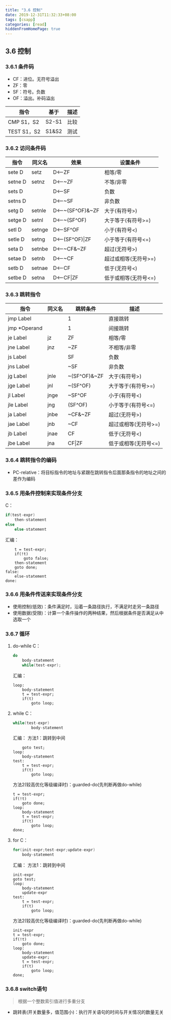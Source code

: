 ```yaml
---
title: "3.6 控制"
date: 2019-12-31T11:32:33+08:00
tags: [csapp]
categories: [read]
hiddenFromHomePage: true
---
```


## 3.6 控制
### 3.6.1 条件码
- CF：进位。无符号溢出
- ZF：零
- SF：符号。负数
- OF：溢出。补码溢出

| 指令        | 基于  | 描述 |
| ----------- | ----- | ---- |
| CMP S1，S2  | S2-S1 | 比较 |
| TEST S1，S2 | S1&S2 | 测试 |
### 3.6.2 访问条件码
| 指令    | 同义名 | 效果             | 设置条件             |
| ------- | ------ | ---------------- | -------------------- |
| sete D  | setz   | D<——ZF           | 相等/零              |
| setne D | setnz  | D<——~ZF          | 不等/非零            |
| sets D  |        | D<——SF           | 负数                 |
| setns D |        | D<——~SF          | 非负数               |
| setg D  | setnle | D<——~(SF^OF)&~ZF | 大于(有符号>)        |
| setge D | setnl  | D<——~(SF^OF)     | 大于等于(有符号>=)   |
| setl D  | setnge | D<——SF^OF        | 小于(有符号<)        |
| setle D | setng  | D<——(SF^OF)\|ZF  | 小于等于(有符号<=)   |
| seta D  | setnbe | D<——~CF&~ZF      | 超过(无符号>)        |
| setae D | setnb  | D<——~CF          | 超过或相等(无符号>=) |
| setb D  | setnae | D<——CF           | 低于(无符号<)        |
| setbe D | setna  | D<——CF\|ZF       | 低于或相等(无符号<=) |
### 3.6.3 跳转指令
| 指令         | 同义名 | 跳转条件     | 描述                 |
| ------------ | ------ | ------------ | -------------------- |
| jmp Label    |        | 1            | 直接跳转             |
| jmp *Operand |        | 1            | 间接跳转             |
| je Label     | jz     | ZF           | 相等/零              |
| jne Label    | jnz    | ~ZF          | 不相等/非零          |
| js Label     |        | SF           | 负数                 |
| jns Label    |        | ~SF          | 非负数               |
| jg Label     | jnle   | ~(SF^OF)&~ZF | 大于(有符号>)        |
| jge Label    | jnl    | ~(SF^OF)     | 大于等于(有符号>=)   |
| jl Label     | jnge   | ~SF^OF       | 小于(有符号<)        |
| jle Label    | jng    | (SF^OF)      | 小于等于(有符号<=)   |
| ja Label     | jnbe   | ~CF&~ZF      | 超过(无符号>)        |
| jae Label    | jnb    | ~CF          | 超过或相等(无符号>=) |
| jb Label     | jnae   | CF           | 低于(无符号<)        |
| jbe Label    | jna    | CF\|ZF       | 低于或相等(无符号<=) |
### 3.6.4 跳转指令的编码
- PC-relative：将目标指令的地址与紧跟在跳转指令后面那条指令的地址之间的差作为编码
### 3.6.5 用条件控制来实现条件分支
C：
```c
if(test-expr)
    then-statement
else
    else-statement
```
汇编：
```
    t = test-expr;
    if(!t)
        goto false;
    then-statement
    goto done;
false:
    else-statement
done:
```
### 3.6.6 用条件传送来实现条件分支
- 使用控制(低效)：条件满足时，沿着一条路径执行，不满足时走另一条路径
- 使用数据(受限)：计算一个条件操作的两种结果，然后根据条件是否满足从中选取一个
### 3.6.7 循环
1. do-while
    C：
    ```c
    do
        body-statement
        while(test-expr);
    ```
    汇编：
    ```
    loop:
        body-statement
        t = test-expr;
        if(t)
            goto loop;
    ```
2. while
    C：
    ```c
    while(test-expr)
            body-statement
    ```
    汇编：
    方法1：跳转到中间
    ```
        goto test;
    loop:
        body-statement
    test:
        t = test-expr;
        if(t)
            goto loop;
    ```
    方法2(较高优化等级编译时)：guarded-do(先判断再做do-while)
    ```
    t = test-expr;
    if(!t)
        goto done;
    loop:
        body-statement
        t = test-expr;
        if(t)
            goto loop;
    done;
    ```
3. for
    C：
    ```c
    for(init-expr;test-expr;update-expr)
        body-statement
    ```
    汇编：
    方法1：跳转到中间
    ```
    init-expr
    goto test;
    loop:
        body-statement
        update-expr
    test:
        t = test-expr;
        if(t)
            goto loop;
    ```
    方法2(较高优化等级编译时)：guarded-do(先判断再做do-while)
    ```
    init-expr
    t = test-expr;
    if(!t)
        goto done;
    loop:
        body-statement
        update-expr;
        t = test-expr;
        if(t)
            goto loop;
    done;
    ```
### 3.6.8 switch语句
>根据一个整数索引值进行多重分支
- 跳转表(开关数量多，值范围小)：执行开关语句的时间与开关情况的数量无关